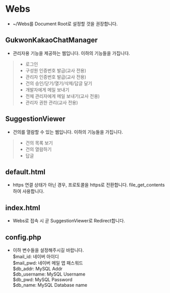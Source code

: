 # Webs
* ~/Webs를 Document Root로 설정할 것을 권장합니다.

## GukwonKakaoChatManager
* 관리자용 기능을 제공하는 웹입니다. 이하의 기능들을 가집니다.
>- 로그인
>- 구성원 인증번호 발급(교사 전용)
>- 관리자 인증번호 발급(교사 전용)
>- 건의 승인/닫기/열기/삭제/답글 달기
>- 개발자에게 메일 보내기
>- 전체 관리자에게 메일 보내기(교사 전용)
>- 관리자 권한 관리(교사 전용)

## SuggestionViewer
* 건의를 열람할 수 있는 웹입니다. 이하의 기능들을 가집니다.
>- 건의 목록 보기
>- 건의 열람하기
>- 답글 

## default.html
* https 연결 상태가 아닌 경우, 프로토콜을 https로 전환합니다. file_get_contents 하여 사용합니다.

## index.html
* Webs로 접속 시 곧 SuggestionViewer로 Redirect합니다.

## config.php
* 이하 변수들을 설정해주시길 바랍니다.  
      $mail_id: 네이버 아이디  
      $mail_pwd: 네이버 메일 앱 패스워드  
      $db_addr: MySQL Addr  
      $db_username: MySQL Username  
      $db_pwd: MySQL Password  
      $db_name: MySQL Database name  
  
